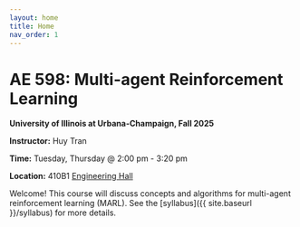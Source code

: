 ```yaml
---
layout: home
title: Home
nav_order: 1
---
```


# AE 598: Multi-agent Reinforcement Learning

**University of Illinois at Urbana-Champaign, Fall 2025**

**Instructor:** Huy Tran

**Time:** Tuesday, Thursday @ 2:00 pm - 3:20 pm

**Location:** 410B1 [Engineering Hall](https://maps.app.goo.gl/5Rk2i6RuZ8NnEZcQ6)

Welcome! This course will discuss concepts and algorithms for multi-agent reinforcement learning (MARL). See the [syllabus]({{ site.baseurl }}/syllabus) for more details.

<!-- We hope you enjoy your exploration into this subject! Here are some (of many) exciting example applications of numerical methods:

<html>
<head>
<style>
* {
  box-sizing: border-box;
}
.column {
  float: left;
  width: 33.33%;
  padding: 5px;
}
/* Clearfix (clear floats) */
.row::after {
  content: "";
  clear: both;
  display: table;
}
</style>
</head>
<body>
<div class="row">
  <div class="column">
    <figure>
        <img src="/assets/images/flow.gif" alt="" style="height:200px">
        <figcaption><small>Modeling flow structures in bio-inspired flight. (Courtesy Halbo Dong's research group)</small></figcaption>
    </figure>
  </div>
  <div class="column">
    <figure>
        <img src="/assets/images/structures.gif" alt="" style="height:200px">
        <figcaption><small>Modeling crack propagation in composite materials. (Courtesy Phillipe Guebelle's research group)</small></figcaption>
    </figure>
  </div>
  <div class="column">
    <figure>
        <img src="/assets/images/blood-flow.gif" alt="" style="height:200px">
        <figcaption><small>Modeling blood flow in patient-specific hearts. (Courtesy Rajat Mittal's research group)</small></figcaption>
    </figure>
  </div>
</div>
</body>
</html> -->